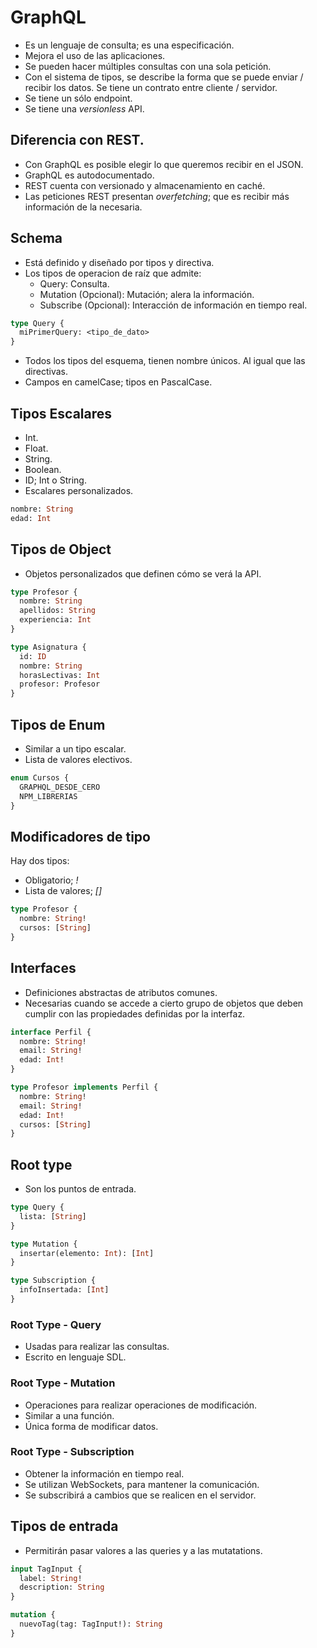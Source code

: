 # GraphQL
* Es un lenguaje de consulta; es una especificación.
* Mejora el uso de las aplicaciones.
* Se pueden hacer múltiples consultas con una sola petición.
* Con el sistema de tipos, se describe la forma que se puede enviar / recibir los datos. Se tiene un contrato entre cliente / servidor.
* Se tiene un sólo endpoint.
* Se tiene una *versionless* API.

## Diferencia con REST.
* Con GraphQL es posible elegir lo que queremos recibir en el JSON.
* GraphQL es autodocumentado.
* REST cuenta con versionado y almacenamiento en caché.
* Las peticiones REST presentan *overfetching*; que es recibir más información de la necesaria.

## Schema
* Está definido y diseñado por tipos y directiva.
* Los tipos de operacion de raíz que admite:
  * Query: Consulta.
  * Mutation (Opcional): Mutación; alera la información.
  * Subscribe (Opcional): Interacción de información en tiempo real.

```graphql
type Query {
  miPrimerQuery: <tipo_de_dato>
}
```
* Todos los tipos del esquema, tienen nombre únicos. Al igual que las directivas.
* Campos en camelCase; tipos en PascalCase.

## Tipos Escalares
* Int.
* Float.
* String.
* Boolean.
* ID; Int o String.
* Escalares personalizados.
```graphql
nombre: String
edad: Int
```

## Tipos de Object
* Objetos personalizados que definen cómo se verá la API.
```graphql
type Profesor {
  nombre: String
  apellidos: String
  experiencia: Int
}

type Asignatura {
  id: ID
  nombre: String
  horasLectivas: Int
  profesor: Profesor
}
```

## Tipos de Enum
* Similar a un tipo escalar.
* Lista de valores electivos.
```graphql
enum Cursos {
  GRAPHQL_DESDE_CERO
  NPM_LIBRERIAS
}
```

## Modificadores de tipo
Hay dos tipos:
* Obligatorio; *!*
* Lista de valores; *[]*
```graphql
type Profesor {
  nombre: String!
  cursos: [String]
}
```

## Interfaces
* Definiciones abstractas de atributos comunes.
* Necesarias cuando se accede a cierto grupo de objetos que deben cumplir con las propiedades definidas por la interfaz.
```graphql
interface Perfil {
  nombre: String!
  email: String!
  edad: Int!
}

type Profesor implements Perfil {
  nombre: String!
  email: String!
  edad: Int!
  cursos: [String]
}
```

## Root type
* Son los puntos de entrada.
```graphql
type Query {
  lista: [String]
}

type Mutation {
  insertar(elemento: Int): [Int]
}

type Subscription {
  infoInsertada: [Int]
}
```

### Root Type - Query
* Usadas para realizar las consultas.
* Escrito en lenguaje SDL.

### Root Type - Mutation
* Operaciones para realizar operaciones de modificación.
* Similar a una función.
* Única forma de modificar datos.

### Root Type - Subscription
* Obtener la información en tiempo real.
* Se utilizan WebSockets, para mantener la comunicación.
* Se subscribirá a cambios que se realicen en el servidor.

## Tipos de entrada
* Permitirán pasar valores a las queries y a las mutatations.

```graphql
input TagInput {
  label: String!
  description: String
}

mutation {
  nuevoTag(tag: TagInput!): String
}
```
